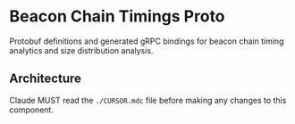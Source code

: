 # Beacon Chain Timings Proto

Protobuf definitions and generated gRPC bindings for beacon chain timing analytics and size distribution analysis.

## Architecture  
Claude MUST read the `./CURSOR.mdc` file before making any changes to this component.